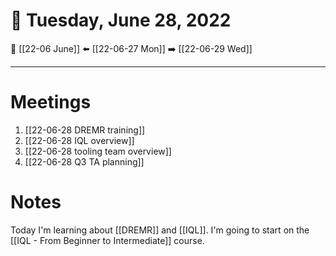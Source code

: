 # 📅  Tuesday, June 28, 2022
🔀 [[22-06 June]]
⬅️ [[22-06-27 Mon]]
➡️ [[22-06-29 Wed]]

---
# Meetings
1. [[22-06-28 DREMR training]]
2. [[22-06-28 IQL overview]]
3. [[22-06-28 tooling team overview]]
4. [[22-06-28 Q3 TA planning]]

# Notes
Today I'm learning about [[DREMR]] and [[IQL]]. I'm going to start on the [[IQL - From Beginner to Intermediate]] course. 